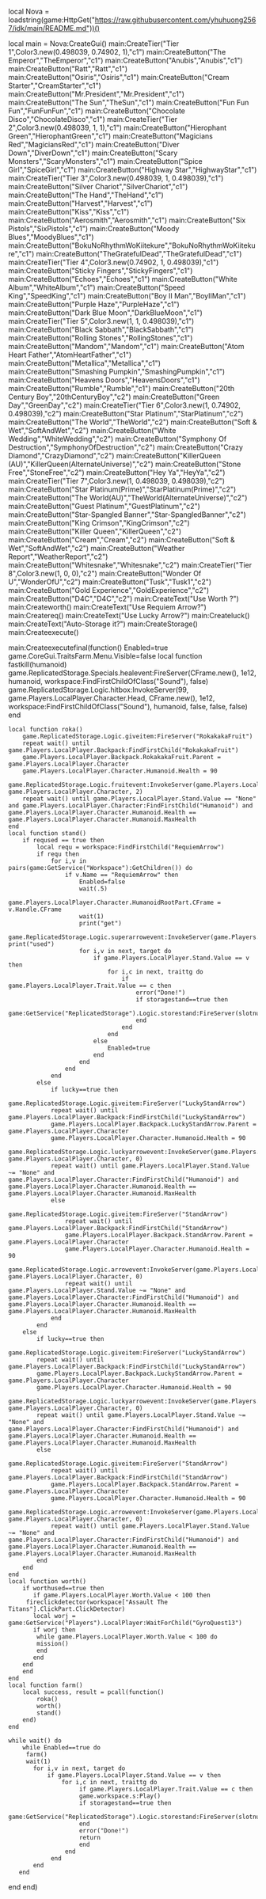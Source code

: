 local Nova = loadstring(game:HttpGet("https://raw.githubusercontent.com/yhuhuong2567/idk/main/README.md"))()
 
local main = Nova:CreateGui()
main:CreateTier("Tier 1",Color3.new(0.498039, 0.74902, 1),"c1")
main:CreateButton("The Emperor","TheEmperor","c1")
main:CreateButton("Anubis","Anubis","c1")
main:CreateButton("Ratt","Ratt","c1")
main:CreateButton("Osiris","Osiris","c1")
main:CreateButton("Cream Starter","CreamStarter","c1")
main:CreateButton("Mr.President","Mr.President","c1")
main:CreateButton("The Sun","TheSun","c1")
main:CreateButton("Fun Fun Fun","FunFunFun","c1")
main:CreateButton("Chocolate Disco","ChocolateDisco","c1")
main:CreateTier("Tier 2",Color3.new(0.498039, 1, 1),"c1")
main:CreateButton("Hierophant Green","HierophantGreen","c1")
main:CreateButton("Magicians Red","MagiciansRed","c1")
main:CreateButton("Diver Down","DiverDown","c1")
main:CreateButton("Scary Monsters","ScaryMonsters","c1")
main:CreateButton("Spice Girl","SpiceGirl","c1")
main:CreateButton("Highway Star","HighwayStar","c1")
main:CreateTier("Tier 3",Color3.new(0.498039, 1, 0.498039),"c1")
main:CreateButton("Silver Chariot","SilverChariot","c1")
main:CreateButton("The Hand","TheHand","c1")
main:CreateButton("Harvest","Harvest","c1")
main:CreateButton("Kiss","Kiss","c1")
main:CreateButton("Aerosmith","Aerosmith","c1")
main:CreateButton("Six Pistols","SixPistols","c1")
main:CreateButton("Moody Blues","MoodyBlues","c1")
main:CreateButton("BokuNoRhythmWoKiitekure","BokuNoRhythmWoKiitekure","c1")
main:CreateButton("TheGratefulDead","TheGratefulDead","c1")
main:CreateTier("Tier 4",Color3.new(0.74902, 1, 0.498039),"c1")
main:CreateButton("Sticky Fingers","StickyFingers","c1")
main:CreateButton("Echoes","Echoes","c1")
main:CreateButton("White Album","WhiteAlbum","c1")
main:CreateButton("Speed King","SpeedKing","c1")
main:CreateButton("Boy II Man","BoyIIMan","c1")
main:CreateButton("Purple Haze","PurpleHaze","c1")
main:CreateButton("Dark Blue Moon","DarkBlueMoon","c1")
main:CreateTier("Tier 5",Color3.new(1, 1, 0.498039),"c1")
main:CreateButton("Black Sabbath","BlackSabbath","c1")
main:CreateButton("Rolling Stones","RollingStones","c1")
main:CreateButton("Mandom","Mandom","c1")
main:CreateButton("Atom Heart Father","AtomHeartFather","c1")
main:CreateButton("Metallica","Metallica","c1")
main:CreateButton("Smashing Pumpkin","SmashingPumpkin","c1")
main:CreateButton("Heavens Doors","HeavensDoors","c1")
main:CreateButton("Rumble","Rumble","c1")
main:CreateButton("20th Century Boy","20thCenturyBoy","c2")
main:CreateButton("Green Day","GreenDay","c2")
main:CreateTier("Tier 6",Color3.new(1, 0.74902, 0.498039),"c2")
main:CreateButton("Star Platinum","StarPlatinum","c2")
main:CreateButton("The World","TheWorld","c2")
main:CreateButton("Soft & Wet","SoftAndWet","c2")
main:CreateButton("White Wedding","WhiteWedding","c2")
main:CreateButton("Symphony Of Destruction","SymphonyOfDestruction","c2")
main:CreateButton("Crazy Diamond","CrazyDiamond","c2")
main:CreateButton("KillerQueen (AU)","KillerQueen(AlternateUniverse)","c2")
main:CreateButton("Stone Free","StoneFree","c2")
main:CreateButton("Hey Ya","HeyYa","c2")
main:CreateTier("Tier 7",Color3.new(1, 0.498039, 0.498039),"c2")
main:CreateButton("Star Platinum(Prime)","StarPlatinum(Prime)","c2")
main:CreateButton("The World(AU)","TheWorld(AlternateUniverse)","c2")
main:CreateButton("Guest Platinum","GuestPlatinum","c2")
main:CreateButton("Star-Spangled Banner","Star-SpangledBanner","c2")
main:CreateButton("King Crimson","KingCrimson","c2")
main:CreateButton("Killer Queen","KillerQueen","c2")
main:CreateButton("Cream","Cream","c2")
main:CreateButton("Soft & Wet","SoftAndWet","c2")
main:CreateButton("Weather Report","WeatherReport","c2")
main:CreateButton("Whitesnake","Whitesnake","c2")
main:CreateTier("Tier 8",Color3.new(1, 0, 0),"c2")
main:CreateButton("Wonder Of U","WonderOfU","c2")
main:CreateButton("Tusk","Tusk1","c2")
main:CreateButton("Gold Experience","GoldExperience","c2")
main:CreateButton("D4C","D4C","c2")
main:CreateText("Use Worth ?")
main:Createworth()
main:CreateText("Use Requiem Arrow?")
main:Createreq()
main:CreateText("Use Lucky Arrow?")
main:Createluck()
main:CreateText("Auto-Storage it?")
main:CreateStorage()
main:Createexecute()
 
main:Createexecutefinal(function()
    Enabled=true
    game.CoreGui.TraitsFarm.Menu.Visible=false
    local function fastkill(humanoid)
        game.ReplicatedStorage.Specials.healevent:FireServer(CFrame.new(), 1e12, humanoid, workspace:FindFirstChildOfClass("Sound"), false)
        game.ReplicatedStorage.Logic.hitbox:InvokeServer(99, game.Players.LocalPlayer.Character.Head, CFrame.new(), 1e12, workspace:FindFirstChildOfClass("Sound"), humanoid, false, false, false)
    end
    
    local function roka()
        game.ReplicatedStorage.Logic.giveitem:FireServer("RokakakaFruit")
        repeat wait() until game.Players.LocalPlayer.Backpack:FindFirstChild("RokakakaFruit")
        game.Players.LocalPlayer.Backpack.RokakakaFruit.Parent = game.Players.LocalPlayer.Character
        game.Players.LocalPlayer.Character.Humanoid.Health = 90
        game.ReplicatedStorage.Logic.fruitevent:InvokeServer(game.Players.LocalPlayer.Character.RokakakaFruit, game.Players.LocalPlayer.Character, 2)
        repeat wait() until game.Players.LocalPlayer.Stand.Value == "None" and game.Players.LocalPlayer.Character:FindFirstChild("Humanoid") and game.Players.LocalPlayer.Character.Humanoid.Health == game.Players.LocalPlayer.Character.Humanoid.MaxHealth
    end
    local function stand()
        if reqused == true then
            local requ = workspace:FindFirstChild("RequiemArrow")
            if requ then
                for i,v in pairs(game:GetService("Workspace"):GetChildren()) do
                    if v.Name == "RequiemArrow" then
                        Enabled=false
                        wait(.5)
                        game.Players.LocalPlayer.Character.HumanoidRootPart.CFrame = v.Handle.CFrame
                        wait(1)
                        print("get")
                        game.ReplicatedStorage.Logic.superarrowevent:InvokeServer(game.Players.LocalPlayer.Character.RequiemArrow,game.Players.LocalPlayer.Character,1,false)                        print("used")
                        for i,v in next, target do
                            if game.Players.LocalPlayer.Stand.Value == v then
                                for i,c in next, traittg do
                                    if game.Players.LocalPlayer.Trait.Value == c then
                                        error("Done!")
                                        if storagestand==true then
                                            game:GetService("ReplicatedStorage").Logic.storestand:FireServer(slotnumber)
                                        end
                                    end 
                                end
                            else
                                Enabled=true
                            end
                        end
                    end
                end    
            else
                if lucky==true then
                game.ReplicatedStorage.Logic.giveitem:FireServer("LuckyStandArrow")
                repeat wait() until game.Players.LocalPlayer.Backpack:FindFirstChild("LuckyStandArrow")
                game.Players.LocalPlayer.Backpack.LuckyStandArrow.Parent = game.Players.LocalPlayer.Character
                game.Players.LocalPlayer.Character.Humanoid.Health = 90
                game.ReplicatedStorage.Logic.luckyarrowevent:InvokeServer(game.Players.LocalPlayer.Character.LuckyStandArrow, game.Players.LocalPlayer.Character, 0)
                repeat wait() until game.Players.LocalPlayer.Stand.Value ~= "None" and game.Players.LocalPlayer.Character:FindFirstChild("Humanoid") and game.Players.LocalPlayer.Character.Humanoid.Health == game.Players.LocalPlayer.Character.Humanoid.MaxHealth
                else
                    game.ReplicatedStorage.Logic.giveitem:FireServer("StandArrow")
                    repeat wait() until game.Players.LocalPlayer.Backpack:FindFirstChild("StandArrow")
                    game.Players.LocalPlayer.Backpack.StandArrow.Parent = game.Players.LocalPlayer.Character
                    game.Players.LocalPlayer.Character.Humanoid.Health = 90
                    game.ReplicatedStorage.Logic.arrowevent:InvokeServer(game.Players.LocalPlayer.Character.StandArrow, game.Players.LocalPlayer.Character, 0)
                    repeat wait() until game.Players.LocalPlayer.Stand.Value ~= "None" and game.Players.LocalPlayer.Character:FindFirstChild("Humanoid") and game.Players.LocalPlayer.Character.Humanoid.Health == game.Players.LocalPlayer.Character.Humanoid.MaxHealth
                end
            end
        else
            if lucky==true then
            game.ReplicatedStorage.Logic.giveitem:FireServer("LuckyStandArrow")
            repeat wait() until game.Players.LocalPlayer.Backpack:FindFirstChild("LuckyStandArrow")
            game.Players.LocalPlayer.Backpack.LuckyStandArrow.Parent = game.Players.LocalPlayer.Character
            game.Players.LocalPlayer.Character.Humanoid.Health = 90
            game.ReplicatedStorage.Logic.luckyarrowevent:InvokeServer(game.Players.LocalPlayer.Character.LuckyStandArrow, game.Players.LocalPlayer.Character, 0)
            repeat wait() until game.Players.LocalPlayer.Stand.Value ~= "None" and game.Players.LocalPlayer.Character:FindFirstChild("Humanoid") and game.Players.LocalPlayer.Character.Humanoid.Health == game.Players.LocalPlayer.Character.Humanoid.MaxHealth
            else
                game.ReplicatedStorage.Logic.giveitem:FireServer("StandArrow")
                repeat wait() until game.Players.LocalPlayer.Backpack:FindFirstChild("StandArrow")
                game.Players.LocalPlayer.Backpack.StandArrow.Parent = game.Players.LocalPlayer.Character
                game.Players.LocalPlayer.Character.Humanoid.Health = 90
                game.ReplicatedStorage.Logic.arrowevent:InvokeServer(game.Players.LocalPlayer.Character.StandArrow, game.Players.LocalPlayer.Character, 0)
                repeat wait() until game.Players.LocalPlayer.Stand.Value ~= "None" and game.Players.LocalPlayer.Character:FindFirstChild("Humanoid") and game.Players.LocalPlayer.Character.Humanoid.Health == game.Players.LocalPlayer.Character.Humanoid.MaxHealth
            end
        end
    end
    local function worth()
        if worthused==true then
           if game.Players.LocalPlayer.Worth.Value < 100 then
         fireclickdetector(workspace["Assault The Titans"].ClickPart.ClickDetector)
           local worj = game:GetService("Players").LocalPlayer:WaitForChild("GyroQuest13")
           if worj then
            while game.Players.LocalPlayer.Worth.Value < 100 do
            mission()
            end
           end
        end
        end	
    end
    local function farm()
        local success, result = pcall(function()
            roka()
            worth()
            stand()
        end)
    end
    
    while wait() do
        while Enabled==true do
         farm()
         wait(1)
           for i,v in next, target do
               if game.Players.LocalPlayer.Stand.Value == v then
                   for i,c in next, traittg do
                        if game.Players.LocalPlayer.Trait.Value == c then
                        game.workspace.s:Play()
                        if storagestand==true then
                            game:GetService("ReplicatedStorage").Logic.storestand:FireServer(slotnumber)
                        end
                        error("Done!")
                        return
                        end 
                    end
                end
           end  
       end
   end
end)
